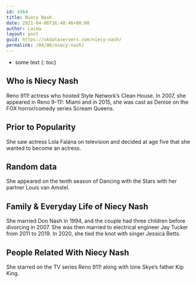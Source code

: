 ```yaml
---
id: 4364
title: Niecy Nash
date: 2021-04-06T16:48:46+00:00
author: Laima
layout: post
guid: https://ukdataservers.com/niecy-nash/
permalink: /04/06/niecy-nash/
---
```


* some text
{: toc}


## Who is Niecy Nash
                  
                  
                  
Reno 911! actress who hosted Style Network&#8217;s Clean House. In 2007, she appeared in Reno 9-11!: Miami and in 2015, she was cast as Denise on the FOX horror/comedy series Scream Queens.
                  
              
            
              
            
                
                
                
## Prior to Popularity
                  
                  
                  
She saw actress Lola Falana on television and decided at age five that she wanted to become an actress.
                  
              
            
              
            
                
                
                
## Random data
                  
                  
                  
She appeared on the tenth season of Dancing with the Stars with her partner Louis van Amstel.
                  
              
            
              
            
                
                
                
## Family & Everyday Life of Niecy Nash
                  
                  
                  
She married Don Nash in 1994, and the couple had three children before divorcing in 2007. She was then married to electrical engineer Jay Tucker from 2011 to 2019. In 2020, she tied the knot with singer Jessica Betts.
                  
              
            
              
            
                
                
                
## People Related With Niecy Nash
                  
                  
                  
She starred on the TV series Reno 911! along with Ione Skye&#8217;s father Kip King.
                  
              
            
              
            
                
              
            
              
              
            
            
              
            
          
          
          